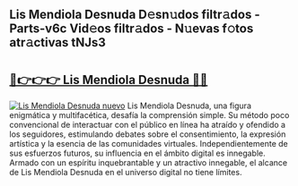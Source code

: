 ## Lis Mendiola Desnuda D𝚎sn𝚞dos filtr𝚊dos - Parts-v6c Vid𝚎os filtr𝚊dos - N𝚞evas f𝚘tos atr𝚊ctivas tNJs3

# <h2><a href="http://mb7s5l.tromn.icu/?c=Lis+Mendiola+Desnuda">🔗👉👉👉 Lis Mendiola Desnuda 🔗🔗</a></h2>

[![Lis Mendiola Desnuda nuevo](https://i.imgur.com/pEAQMta.gif)](http://mb7s5l.tromn.icu/?c=Lis+Mendiola+Desnuda)
Lis Mendiola Desnuda, una figura enigmática y multifacética, desafía la comprensión simple. Su método poco convencional de interactuar con el público en línea ha atraído y ofendido a los seguidores, estimulando debates sobre el consentimiento, la expresión artística y la esencia de las comunidades virtuales. Independientemente de sus esfuerzos futuros, su influencia en el ámbito digital es innegable. Armado con un espíritu inquebrantable y un atractivo innegable, el alcance de Lis Mendiola Desnuda en el universo digital no tiene límites.
